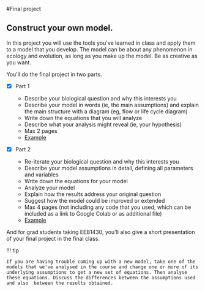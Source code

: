 #Final project

## Construct your own model.
  
In this project you will use the tools you've learned in class and apply them to a model that you develop. The model can be about any phenomenon in ecology and evolution, as long as you make up the model. Be as creative as you want.

You'll do the final project in two parts.

- [x] Part 1
	- Describe your biological question and why this interests you 
	- Describe your model in words (ie, the main assumptions) and explain the main structure with a diagram (eg, flow or life cycle diagram) 
	- Write down the equations that you will analyze
	- Describe what your analysis might reveal (ie, your hypothesis) 
	- Max 2 pages 
	- [Example](final_project/partI_example.md)

- [x] Part 2 
	- Re-iterate your biological question and why this interests you
	- Describe your model assumptions in detail, defining all parameters and variables 
	- Write down the equations for your model 
	- Analyze your model 
	- Explain how the results address your original question
	- Suggest how the model could be improved or extended
	- Max 4 pages (not including any code that you used, which can be included as a link to Google Colab or as additional file)
	- [Example](final_project/partII_example.md)

And for grad students taking EEB1430, you'll also give a short presentation of your final project in the final class.  

!!! tip 

	If you are having trouble coming up with a new model, take one of the models that we've analysed in the course and change one or more of its underlying assumptions to get a new set of	equations. Then analyse these equations. Discuss the differences between the assumptions used and also	between the results obtained.


